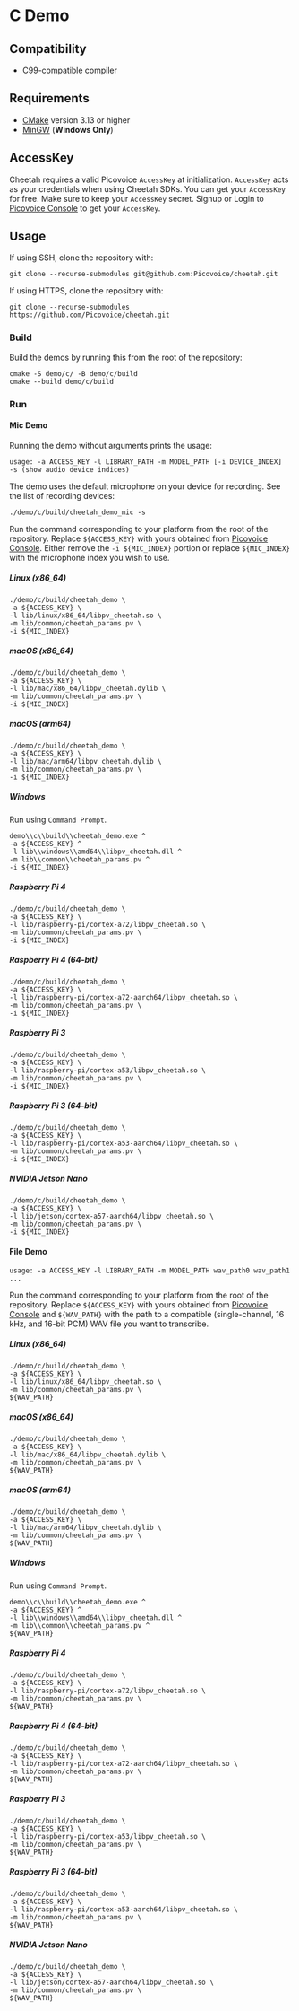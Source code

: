 # C Demo

## Compatibility

- C99-compatible compiler

## Requirements

- [CMake](https://cmake.org/) version 3.13 or higher
- [MinGW](http://mingw-w64.org/doku.php) (**Windows Only**)

## AccessKey

Cheetah requires a valid Picovoice `AccessKey` at initialization. `AccessKey` acts as your credentials when using Cheetah SDKs.
You can get your `AccessKey` for free. Make sure to keep your `AccessKey` secret. 
Signup or Login to [Picovoice Console](https://console.picovoice.ai/) to get your `AccessKey`.

## Usage

If using SSH, clone the repository with:

```console
git clone --recurse-submodules git@github.com:Picovoice/cheetah.git
```

If using HTTPS, clone the repository with:

```console
git clone --recurse-submodules https://github.com/Picovoice/cheetah.git
```

### Build

Build the demos by running this from the root of the repository:

```console
cmake -S demo/c/ -B demo/c/build
cmake --build demo/c/build
```

### Run

#### Mic Demo

Running the demo without arguments prints the usage:

```console
usage: -a ACCESS_KEY -l LIBRARY_PATH -m MODEL_PATH [-i DEVICE_INDEX]
-s (show audio device indices)
```

The demo uses the default microphone on your device for recording. See the list of recording devices:

```console
./demo/c/build/cheetah_demo_mic -s
```

Run the command corresponding to your platform from the root of the repository. Replace `${ACCESS_KEY}` with yours
obtained from [Picovoice Console](https://console.picovoice.ai/). Either remove the `-i ${MIC_INDEX}` portion or replace
`${MIC_INDEX}` with the microphone index you wish to use.

##### Linux (x86_64)

```console
./demo/c/build/cheetah_demo \
-a ${ACCESS_KEY} \
-l lib/linux/x86_64/libpv_cheetah.so \
-m lib/common/cheetah_params.pv \
-i ${MIC_INDEX}
```

##### macOS (x86_64)

```console
./demo/c/build/cheetah_demo \
-a ${ACCESS_KEY} \
-l lib/mac/x86_64/libpv_cheetah.dylib \
-m lib/common/cheetah_params.pv \
-i ${MIC_INDEX}
```

##### macOS (arm64)

```console
./demo/c/build/cheetah_demo \
-a ${ACCESS_KEY} \
-l lib/mac/arm64/libpv_cheetah.dylib \
-m lib/common/cheetah_params.pv \
-i ${MIC_INDEX}
```

##### Windows

Run using `Command Prompt`.

```console
demo\\c\\build\\cheetah_demo.exe ^
-a ${ACCESS_KEY} ^
-l lib\\windows\\amd64\\libpv_cheetah.dll ^
-m lib\\common\\cheetah_params.pv ^
-i ${MIC_INDEX}
```

##### Raspberry Pi 4

```console
./demo/c/build/cheetah_demo \
-a ${ACCESS_KEY} \
-l lib/raspberry-pi/cortex-a72/libpv_cheetah.so \
-m lib/common/cheetah_params.pv \
-i ${MIC_INDEX}
```

##### Raspberry Pi 4 (64-bit)

```console
./demo/c/build/cheetah_demo \
-a ${ACCESS_KEY} \
-l lib/raspberry-pi/cortex-a72-aarch64/libpv_cheetah.so \
-m lib/common/cheetah_params.pv \
-i ${MIC_INDEX}
```

##### Raspberry Pi 3

```console
./demo/c/build/cheetah_demo \
-a ${ACCESS_KEY} \
-l lib/raspberry-pi/cortex-a53/libpv_cheetah.so \
-m lib/common/cheetah_params.pv \
-i ${MIC_INDEX}
```

##### Raspberry Pi 3 (64-bit)

```console
./demo/c/build/cheetah_demo \
-a ${ACCESS_KEY} \
-l lib/raspberry-pi/cortex-a53-aarch64/libpv_cheetah.so \
-m lib/common/cheetah_params.pv \
-i ${MIC_INDEX}
```

##### NVIDIA Jetson Nano

```console
./demo/c/build/cheetah_demo \
-a ${ACCESS_KEY} \
-l lib/jetson/cortex-a57-aarch64/libpv_cheetah.so \
-m lib/common/cheetah_params.pv \
-i ${MIC_INDEX}
```

#### File Demo

```console
usage: -a ACCESS_KEY -l LIBRARY_PATH -m MODEL_PATH wav_path0 wav_path1 ...
```

Run the command corresponding to your platform from the root of the repository. Replace `${ACCESS_KEY}` with yours
obtained from [Picovoice Console](https://console.picovoice.ai/) and `${WAV_PATH}` with the path to a compatible 
(single-channel, 16 kHz, and 16-bit PCM) WAV file you want to transcribe.

##### Linux (x86_64)

```console
./demo/c/build/cheetah_demo \
-a ${ACCESS_KEY} \
-l lib/linux/x86_64/libpv_cheetah.so \
-m lib/common/cheetah_params.pv \
${WAV_PATH}
```

##### macOS (x86_64)

```console
./demo/c/build/cheetah_demo \
-a ${ACCESS_KEY} \
-l lib/mac/x86_64/libpv_cheetah.dylib \
-m lib/common/cheetah_params.pv \
${WAV_PATH}
```

##### macOS (arm64)

```console
./demo/c/build/cheetah_demo \
-a ${ACCESS_KEY} \
-l lib/mac/arm64/libpv_cheetah.dylib \
-m lib/common/cheetah_params.pv \
${WAV_PATH}
```

##### Windows

Run using `Command Prompt`.

```console
demo\\c\\build\\cheetah_demo.exe ^
-a ${ACCESS_KEY} ^
-l lib\\windows\\amd64\\libpv_cheetah.dll ^
-m lib\\common\\cheetah_params.pv ^
${WAV_PATH}
```

##### Raspberry Pi 4

```console
./demo/c/build/cheetah_demo \
-a ${ACCESS_KEY} \
-l lib/raspberry-pi/cortex-a72/libpv_cheetah.so \
-m lib/common/cheetah_params.pv \
${WAV_PATH}
```

##### Raspberry Pi 4 (64-bit)

```console
./demo/c/build/cheetah_demo \
-a ${ACCESS_KEY} \
-l lib/raspberry-pi/cortex-a72-aarch64/libpv_cheetah.so \
-m lib/common/cheetah_params.pv \
${WAV_PATH}
```

##### Raspberry Pi 3

```console
./demo/c/build/cheetah_demo \
-a ${ACCESS_KEY} \
-l lib/raspberry-pi/cortex-a53/libpv_cheetah.so \
-m lib/common/cheetah_params.pv \
${WAV_PATH}
```

##### Raspberry Pi 3 (64-bit)

```console
./demo/c/build/cheetah_demo \
-a ${ACCESS_KEY} \
-l lib/raspberry-pi/cortex-a53-aarch64/libpv_cheetah.so \
-m lib/common/cheetah_params.pv \
${WAV_PATH}
```

##### NVIDIA Jetson Nano

```console
./demo/c/build/cheetah_demo \
-a ${ACCESS_KEY} \
-l lib/jetson/cortex-a57-aarch64/libpv_cheetah.so \
-m lib/common/cheetah_params.pv \
${WAV_PATH}
```
